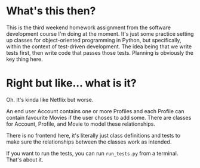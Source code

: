 # What's this then?

This is the third weekend homework assignment from the software development course I'm doing at the moment. It's just some practice setting up classes for object-oriented programming in Python, but specifically, within the context of test-driven development. The idea being that we write tests first, then write code that passes those tests. Planning is obviously the key thing here.

# Right but like... what is it?

Oh. It's kinda like Netflix but worse.

An end user Account contains one or more Profiles and each Profile can contain favourite Movies if the user choses to add some. There are classes for Account, Profile, and Movie to model these relationships.

There is no frontend here, it's literally just class definitions and tests to make sure the relationships between the classes work as intended.

If you want to run the tests, you can run `run_tests.py` from a terminal. That's about it.
